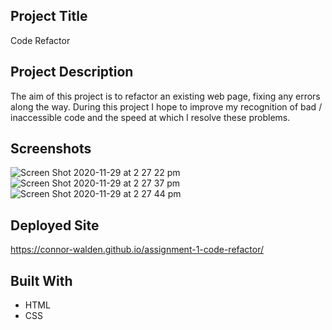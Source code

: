 ## Project Title
Code Refactor

## Project Description
The aim of this project is to refactor an existing web page, fixing any errors along the way. During this project I hope to improve my recognition of bad / inaccessible code and the speed at which I resolve these problems.

## Screenshots
![Screen Shot 2020-11-29 at 2 27 22 pm](https://user-images.githubusercontent.com/20080981/100532999-626c4500-324f-11eb-84b0-857b620c5a04.png)
![Screen Shot 2020-11-29 at 2 27 37 pm](https://user-images.githubusercontent.com/20080981/100533003-6ac48000-324f-11eb-8154-63dd06ef0adf.png)
![Screen Shot 2020-11-29 at 2 27 44 pm](https://user-images.githubusercontent.com/20080981/100533004-6f893400-324f-11eb-8f8e-36c138f7d059.png)

## Deployed Site
https://connor-walden.github.io/assignment-1-code-refactor/

## Built With
- HTML
- CSS
